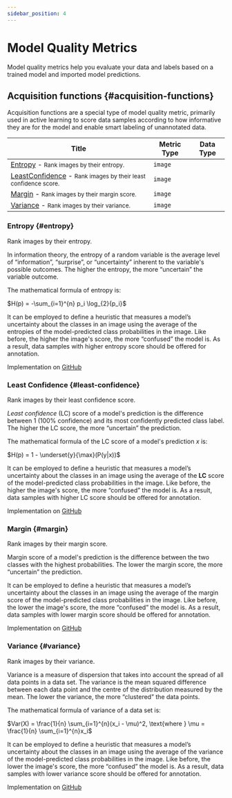 ```yaml
---
sidebar_position: 4
---
```


# Model Quality Metrics

Model quality metrics help you evaluate your data and labels based on a trained model and imported model predictions.


## Acquisition functions {#acquisition-functions}

Acquisition functions are a special type of model quality metric, primarily used in active learning to score data samples according to how informative they are for the model and enable smart labeling of unannotated data.

| Title                                                                                              | Metric Type | Data Type |
|----------------------------------------------------------------------------------------------------|-------------|-----------|
| [Entropy](#entropy) - <small>Rank images by their entropy.</small>                                 | `image`     |           |
| [LeastConfidence](#least-confidence) - <small>Rank images by their least confidence score.</small> | `image`     |           |
| [Margin](#margin) - <small>Rank images by their margin score.</small>                              | `image`     |           |
| [Variance](#variance) - <small>Rank images by their variance.</small>                              | `image`     |           |


### Entropy {#entropy}

Rank images by their entropy.

In information theory, the entropy of a random variable is the average level of “information”, “surprise”, or “uncertainty” inherent to the variable's possible outcomes.
The higher the entropy, the more “uncertain” the variable outcome.

The mathematical formula of entropy is:

$H(p) = -\sum_{i=1}^{n} p_i \log_{2}{p_i}$

It can be employed to define a heuristic that measures a model’s uncertainty about the classes in an image using the average of the entropies of the model-predicted class probabilities in the image.
Like before, the higher the image's score, the more “confused” the model is.
As a result, data samples with higher entropy score should be offered for annotation.

Implementation on [GitHub](https://github.com/encord-team/encord-active/blob/main/src/encord_active/lib/metrics/acquisition_functions.py)


### Least Confidence {#least-confidence}

Rank images by their least confidence score.

_Least confidence_ (LC) score of a model's prediction is the difference between 1 (100% confidence) and its most confidently predicted class label.
The higher the LC score, the more “uncertain” the prediction.

The mathematical formula of the LC score of a model's prediction $x$ is:

$H(p) = 1 - \underset{y}{\max}(P(y|x))$

It can be employed to define a heuristic that measures a model’s uncertainty about the classes in an image using the average of the **LC** score of the model-predicted class probabilities in the image.
Like before, the higher the image's score, the more “confused” the model is.
As a result, data samples with higher LC score should be offered for annotation.

Implementation on [GitHub](https://github.com/encord-team/encord-active/blob/main/src/encord_active/lib/metrics/acquisition_functions.py)


### Margin {#margin}

Rank images by their margin score.

Margin score of a model's prediction is the difference between the two classes with the highest probabilities.
The lower the margin score, the more “uncertain” the prediction.

It can be employed to define a heuristic that measures a model’s uncertainty about the classes in an image using the average of the margin score of the model-predicted class probabilities in the image.
Like before, the lower the image's score, the more “confused” the model is.
As a result, data samples with lower margin score should be offered for annotation.

Implementation on [GitHub](https://github.com/encord-team/encord-active/blob/main/src/encord_active/lib/metrics/acquisition_functions.py)


### Variance {#variance}

Rank images by their variance.

Variance is a measure of dispersion that takes into account the spread of all data points in a data set.
The variance is the mean squared difference between each data point and the centre of the distribution measured by the mean.
The lower the variance, the more “clustered” the data points.

The mathematical formula of variance of a data set is:

$Var(X) = \frac{1}{n} \sum_{i=1}^{n}(x_i - \mu)^2, \text{where } \mu = \frac{1}{n} \sum_{i=1}^{n}x_i$

It can be employed to define a heuristic that measures a model’s uncertainty about the classes in an image using the average of the variance of the model-predicted class probabilities in the image.
Like before, the lower the image's score, the more “confused” the model is.
As a result, data samples with lower variance score should be offered for annotation.

Implementation on [GitHub](https://github.com/encord-team/encord-active/blob/main/src/encord_active/lib/metrics/acquisition_functions.py)

